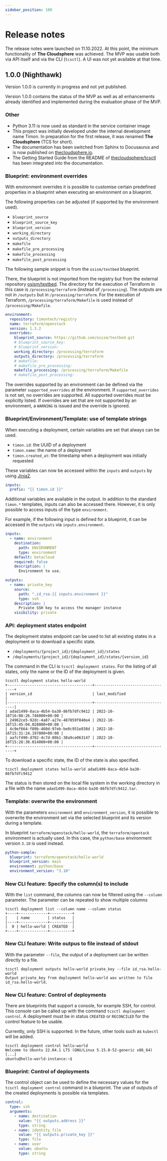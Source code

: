 ```yaml
---
sidebar_position: 100
---
```


# Release notes

The release notes were launched on 11.10.2022. At this point, the
minimum functionality of **The Cloudsphere** was achieved. The MVP was
usable both via API itself and via the CLI (`tcsctl`). A UI was not
yet available at that time.

## 1.0.0 (Nighthawk)

Version 1.0.0 is currently in progress and not yet published.

Version 1.0.0 contains the status of the MVP as well as all enhancements
already identified and implemented during the evaluation phase of the
MVP.

### Other

- Python 3.11 is now used as standard in the service container image
- This project was initially developed under the internal development
  name Timon. In preparation for the first release, it was renamed
  **The Cloudsphere** (TCS for short).
- The documentation has been switched from Sphinx to Docusaurus and
  is now published on [thecloudsphere.io](https://thecloudsphere.io).
- The Getting Started Guide from the README of
  [thecloudsphere/tcsctl](https://github.com/thecloudsphere/tcsctl)
  has been integrated into the documentation.

### Blueprint: environment overrides

With environment overrides it is possible to customise certain
predefined properties in a blueprint when executing an environment on a
blueprint.

The following properties can be adjusted (if supported by the
environment used).

- `blueprint_source`
- `blueprint_source_key`
- `blueprint_version`
- `working_directory`
- `outputs_directory`
- `makefile`
- `makefile_pre_processing`
- `makefile_processing`
- `makefile_post_processing`

The following sample snippet is from the `osism/testbed` blueprint.

There, the blueprint is not imported from the registry but from the
external repository [osism/testbed](https://github.com/osism/testbed.git). The
directory for the execution of Terraform in this case is
`/processing/terraform` (instead of `/processing`). The outputs are not
in `/outputs` but in `/processing/terraform`. For the execution of
Terraform, `/processing/terraform/Makefile` is used instead of
`/processing/Makefile`.

``` yaml
environment:
  repository: timontech/registry
  name: terraform/openstack
  version: 1.3.2
  overrides:
    blueprint_source: https://github.com/osism/testbed.git
    # blueprint_source_key:
    # blueprint_version:
    working_directory: /processing/terraform
    outputs_directory: /processing/terraform
    # makefile:
    # makefile_pre_processing:
    makefile_processing: /processing/terraform/Makefile
    # makefile_post_processing:
```

The overrides supported by an environment can be defined via the
parameter `supported_overrides` at the environment. If
`supported_overrides` is not set, no overrides are supported. All
supported overrides must be explicitly listed. If overrides are set that
are not supported by an environment, a `WARNING` is issued and the
override is ignored.

### Blueprint/Environment/Template: use of template strings

When executing a deployment, certain variables are set that always can
be used.

-   `timon.id`: the UUID of a deployment
-   `timon.name`: the name of a deployment
-   `timon.created_at`: the timestamp when a deployment was initially
    requested

These variables can now be accessed within the `inputs` and `outputs` by
using [Jinja2](https://jinja.palletsprojects.com/en/3.1.x/).

``` yaml
inputs:
  prefix: "{{ timon.id }}"
```

Additional variables are available in the output. In addition to the
standard `timon.*` templates, inputs can also be accessed there.
However, it is only possible to access inputs of the type `environment`.

For example, if the following input is defined for a blueprint, it can
be accessed in the `outputs` via `inputs.environment`.

``` yaml
inputs:
  - name: environment
    destination:
      path: ENVIRONMENT
      type: environment
    default: betacloud
    required: false
    description: |
      Environment to use.

outputs:
  - name: private_key
    source:
      path: ".id_rsa.{{ inputs.environment }}"
      type: ssh
    description: |
      Private SSH key to access the manager instance
    visibility: private
```

### API: deployment states endpoint

The deployment states endpoint can be used to list all existing states
in a deployment or to download a specific state.

-   `/deployments/{project_id}/{deployment_id}/states`
-   `/deployments/{project_id}/{deployment_id}/states/{version_id}`

The command in the CLI is `tcsctl deployment states`. For the listing of
all states, only the name or the ID of the deployment is given.

``` console
tcsctl deployment states hello-world
+--------------------------------------+----------------------------------+
| version_id                           | last_modified                    |
|--------------------------------------+----------------------------------|
| adad1499-8aca-4b54-ba30-86fb7dfc9412 | 2022-10-16T16:08:26.746000+00:00 |
| 24962ce5-92dc-4a87-a27e-487859f840e4 | 2022-10-16T15:45:04.028000+00:00 |
| 4c9ef664-f89b-460d-97eb-be0c951e838d | 2022-10-16T15:31:24.197000+00:00 |
| aafcf490-d782-4c7d-80b1-38a9ce063147 | 2022-10-16T15:28:30.014000+00:00 |
+--------------------------------------+----------------------------------+
```

To download a specific state, the ID of the state is also specified.

``` console
tcsctl deployment states hello-world adad1499-8aca-4b54-ba30-86fb7dfc9412
```

The status is then stored on the local file system in the working
directory in a file with the name
`adad1499-8aca-4b54-ba30-86fb7dfc9412.tar`.

### Template: overwrite the environment

With the parameters `environment` and `environment_version`, it is
possible to overwrite the environment set via the selected blueprint and
its version during a template.

In blueprint `terraform/openstack/hello-world`, the `terraform/opentack`
environment is actually used. In this case, the `python/base`
environment version `3.10` is used instead.

``` yaml
python-sample:
  blueprint: terraform/openstack/hello-world
  blueprint_version: main
  environment: python/base
  environment_version: "3.10"
```

### New CLI feature: Specify the column(s) to include

With the `list` command, the columns can now be filtered using the
`--column` parameter. The parameter can be repeated to show multiple
columns

``` console
tcsctl deployment list --column name --column status
+----+-------------+----------+
|    | name        | status   |
|----+-------------+----------|
|  0 | hello-world | CREATED  |
+----+-------------+----------+
```

### New CLI feature: Write outpus to file instead of stdout

With the parameter `--file`, the output of a deployment can be written
directly to a file.

``` console
tcsctl deployment outputs hello-world private_key --file id_rsa.hello-world
Output private_key from deployment hello-world was written to file id_rsa.hello-world.
```

### New CLI feature: Control of deployments

There are blueprints that support a console, for example SSH, for
control. This console can be called up with the command
`tcsctl deployment control`. A deployment must be in status ``CREATED`` or
``RECONCILED`` for the control feature to be usable.

Currently, only SSH is supported. In the future, other tools such as
`kubectl` will be added.

``` console
tcsctl deployment control hello-world
Welcome to Ubuntu 22.04.1 LTS (GNU/Linux 5.15.0-52-generic x86_64)
[...]
ubuntu@hello-world-instance:~$
```

### Blueprint: Control of deployments

The control object can be used to define the necessary values for the
`tcsctl deployment control` command in a blueprint. The use of outputs
of the created deployments is possible via templates.

``` yaml
control:
  type: ssh
  arguments:
    - name: destination
      value: "{{ outputs.address }}"
      type: string
    - name: identity_file
      value: "{{ outputs.private_key }}"
      type: file
    - name: user
      value: ubuntu
      type: string
```
